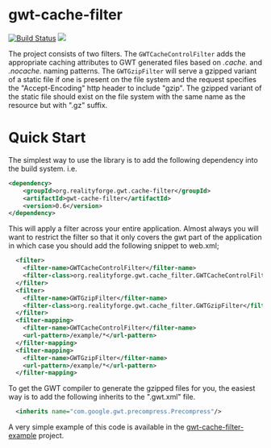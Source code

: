 gwt-cache-filter
================

[![Build Status](https://secure.travis-ci.org/realityforge/gwt-cache-filter.png?branch=master)](http://travis-ci.org/realityforge/gwt-cache-filter)
[<img src="https://img.shields.io/maven-central/v/org.realityforge.gwt.cache-filter/gwt-cache-filter.svg?label=latest%20release"/>](http://search.maven.org/#search%7Cga%7C1%7Cg%3A%22org.realityforge.gwt.cache-filter%22%20a%3A%22gwt-cache-filter%22)

The project consists of two filters. The `GWTCacheControlFilter` adds the appropriate
caching attributes to GWT generated files based on *.cache.* and *.nocache.* naming
patterns. The `GWTGzipFilter` will serve a gzipped variant of a static file
if one is present on the file system and the request specifies the "Accept-Encoding"
http header to include "gzip". The gzipped variant of the static file should exist
on the file system with the same name as the resource but with ".gz" suffix.

Quick Start
===========

The simplest way to use the library is to add the following dependency
into the build system. i.e.

```xml
<dependency>
    <groupId>org.realityforge.gwt.cache-filter</groupId>
    <artifactId>gwt-cache-filter</artifactId>
    <version>0.6</version>
</dependency>
```

This will apply a filter across your entire application. Almost always you will want
to restrict the filter so that it only covers the gwt part of the application in which
case you should add the following snippet to web.xml;

```xml
  <filter>
    <filter-name>GWTCacheControlFilter</filter-name>
    <filter-class>org.realityforge.gwt.cache_filter.GWTCacheControlFilter</filter-class>
  </filter>
  <filter>
    <filter-name>GWTGzipFilter</filter-name>
    <filter-class>org.realityforge.gwt.cache_filter.GWTGzipFilter</filter-class>
  </filter>
  <filter-mapping>
    <filter-name>GWTCacheControlFilter</filter-name>
    <url-pattern>/example/*</url-pattern>
  </filter-mapping>
  <filter-mapping>
    <filter-name>GWTGzipFilter</filter-name>
    <url-pattern>/example/*</url-pattern>
  </filter-mapping>
```

To get the GWT compiler to generate the gzipped files for you, the easiest way is to add
the following inherits to the ".gwt.xml" file.

```xml
  <inherits name="com.google.gwt.precompress.Precompress"/>
```

A very simple example of this code is available in the
[gwt-cache-filter-example](https://github.com/realityforge/gwt-cache-filter-example)
project.
